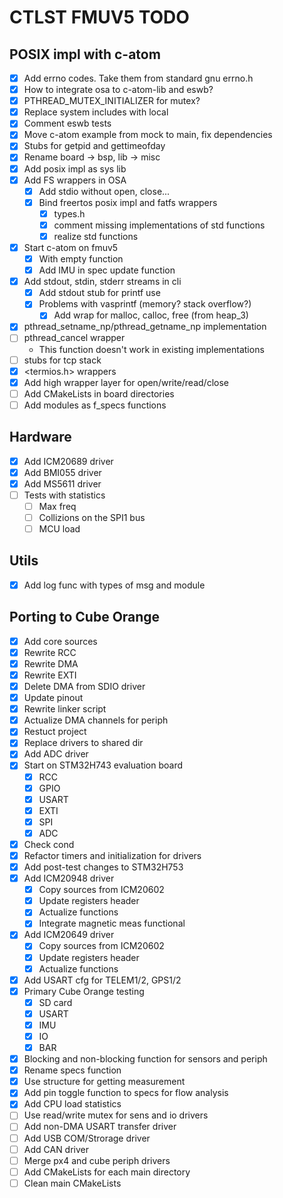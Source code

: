 # CTLST FMUV5 TODO
## POSIX impl with c-atom
- [x] Add errno codes. Take them from standard gnu errno.h
- [x] How to integrate osa to c-atom-lib and eswb?
- [x] PTHREAD_MUTEX_INITIALIZER for mutex?
- [x] Replace system includes with local
- [x] Comment eswb tests
- [x] Move c-atom example from mock to main, fix dependencies
- [x] Stubs for getpid and gettimeofday
- [x] Rename board -> bsp, lib -> misc
- [x] Add posix impl as sys lib
- [x] Add FS wrappers in OSA
  - [x] Add stdio without open, close...
  - [x] Bind freertos posix impl and fatfs wrappers
      - [x] types.h
      - [x] comment missing implementations of std functions
      - [x] realize std functions
- [x] Start c-atom on fmuv5
  - [x] With empty function
  - [x] Add IMU in spec update function
- [x] Add stdout, stdin, stderr streams in cli
  - [x] Add stdout stub for printf use
  - [x] Problems with vasprintf (memory? stack overflow?)
      - [x] Add wrap for malloc, calloc, free (from heap_3)
- [x] pthread_setname_np/pthread_getname_np implementation
- [ ] pthread_cancel wrapper
  - This function doesn't work in existing implementations
- [ ] stubs for tcp stack
- [x] <termios.h> wrappers
- [x] Add high wrapper layer for open/write/read/close
- [ ] Add CMakeLists in board directories
- [ ] Add modules as f_specs functions

## Hardware
- [x] Add ICM20689 driver
- [x] Add BMI055 driver
- [x] Add MS5611 driver
- [ ] Tests with statistics
  - [ ] Max freq
  - [ ] Collizions on the SPI1 bus
  - [ ] MCU load

## Utils
- [x] Add log func with types of msg and module

## Porting to Cube Orange
- [x] Add core sources
- [x] Rewrite RCC
- [x] Rewrite DMA
- [x] Rewrite EXTI
- [x] Delete DMA from SDIO driver
- [x] Update pinout
- [x] Rewrite linker script
- [x] Actualize DMA channels for periph
- [x] Restuct project
- [x] Replace drivers to shared dir
- [x] Add ADC driver
- [x] Start on STM32H743 evaluation board
  - [x] RCC
  - [x] GPIO
  - [x] USART
  - [x] EXTI
  - [x] SPI
  - [x] ADC
- [x] Check cond
- [x] Refactor timers and initialization for drivers
- [x] Add post-test changes to STM32H753
- [x] Add ICM20948 driver
  - [x] Copy sources from ICM20602
  - [x] Update registers header
  - [x] Actualize functions
  - [x] Integrate magnetic meas functional
- [x] Add ICM20649 driver
  - [x] Copy sources from ICM20602
  - [x] Update registers header
  - [x] Actualize functions
- [x] Add USART cfg for TELEM1/2, GPS1/2
- [x] Primary Cube Orange testing
  - [x] SD card
  - [x] USART
  - [x] IMU
  - [x] IO
  - [x] BAR
- [x] Blocking and non-blocking function for sensors and periph
- [x] Rename specs function
- [x] Use structure for getting measurement
- [x] Add pin toggle function to specs for flow analysis
- [x] Add CPU load statistics
- [ ] Use read/write mutex for sens and io drivers
- [ ] Add non-DMA USART transfer driver
- [ ] Add USB COM/Strorage driver
- [ ] Add CAN driver
- [ ] Merge px4 and cube periph drivers
- [ ] Add CMakeLists for each main directory
- [ ] Clean main CMakeLists 
